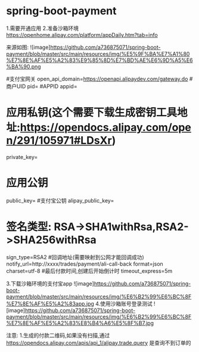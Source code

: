 # spring-boot-payment

1.需要开通应用
2.准备沙箱环境
https://openhome.alipay.com/platform/appDaily.htm?tab=info

来源如图: ![image]https://github.com/a736875071/spring-boot-payment/blob/master/src/main/resources/img/%E5%9F%BA%E7%A1%80%E7%8E%AF%E5%A2%83%E9%85%8D%E7%BD%AE%E6%9D%A5%E6%BA%90.png

#支付宝网关
open_api_domain=https://openapi.alipaydev.com/gateway.do
#商户UID
pid=
#APPID
appid=
# 应用私钥(这个需要下载生成密钥工具地址:https://opendocs.alipay.com/open/291/105971#LDsXr)
private_key=
# 应用公钥
public_key=
#支付宝公钥
alipay_public_key=
# 签名类型: RSA->SHA1withRsa,RSA2->SHA256withRsa
sign_type=RSA2
#回调地址(需要映射到公网才能回调成功)
notify_url=http://xxxx/trades/payment/ali-call-back
format=json
charset=utf-8
#最后付款时间,创建后开始倒计时
timeout_express=5m

3.下载沙箱环境的支付宝app
![image]https://github.com/a736875071/spring-boot-payment/blob/master/src/main/resources/img/%E6%B2%99%E6%BC%8F%E7%8E%AF%E5%A2%83app.jpg
4.使用沙箱账号登录测试
![image]https://github.com/a736875071/spring-boot-payment/blob/master/src/main/resources/img/%E6%B2%99%E6%BC%8F%E7%8E%AF%E5%A2%83%E8%B4%A6%E5%8F%B7.jpg

注意:
    1.生成的付款二维码,如果没有扫描,通过
    https://opendocs.alipay.com/apis/api_1/alipay.trade.query
    是查询不到订单的
    


